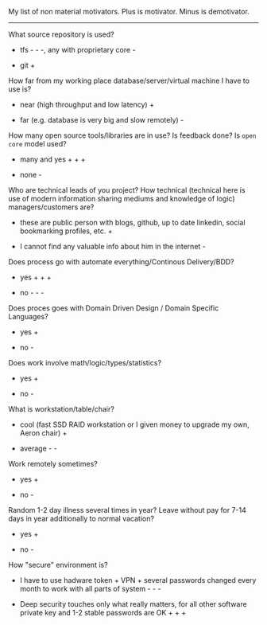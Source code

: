 
My list of non material motivators. Plus is motivator. Minus is demotivator.

---

What source repository is used?

* tfs - - -, any with proprietary core -

* git +

How far  from my working place database/server/virtual machine I have to use is?

* near (high throughput and low latency) +

* far (e.g. database is very big and slow remotely) -

How many open source tools/libraries are in use? Is feedback done? Is `open core` model used?

* many and yes + + +

* none -

Who are technical leads of you project? How technical (technical here is use of modern information sharing mediums and knowledge of logic) managers/customers are?

* these are public person with blogs, github, up to date linkedin, social bookmarking profiles, etc.  +

* I cannot find any valuable info about him in the internet -

Does process go with automate everything/Continous Delivery/BDD?

* yes + + + 

* no - - - 

Does proces goes with Domain Driven Design / Domain Specific Languages?

* yes +

* no -

Does work involve math/logic/types/statistics?

* yes +

* no -


What is workstation/table/chair?

* cool (fast SSD RAID workstation or I given money to upgrade my own, Aeron chair) +

* average - -

Work remotely sometimes?

* yes +

* no -

Random 1-2 day illness several times in year? Leave without pay for 7-14 days in year additionally to normal vacation?

* yes +

* no -

How "secure" environment is?  

* I have to use hadware token + VPN + several passwords changed every month to work with all parts of system - - -

* Deep security touches only what really matters, for all other software private key and 1-2 stable passwords are OK + + +
